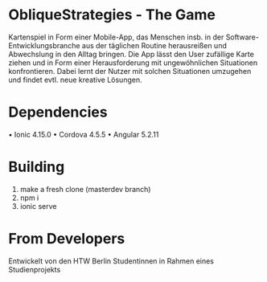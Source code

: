 # ObliqueStrategies - The Game

Kartenspiel in Form einer Mobile-App, das Menschen insb. in der Software-Entwicklungsbranche aus der täglichen Routine herausreißen und Abwechslung in den Alltag bringen.
Die App lässt den User zufällige Karte ziehen und in Form einer Herausforderung mit ungewöhnlichen Situationen konfrontieren. Dabei lernt der Nutzer mit solchen Situationen umzugehen und findet evtl. neue kreative Lösungen.
# Dependencies
•	Ionic 4.15.0
•	Cordova 4.5.5
•	Angular 5.2.11
# Building
1.	make a fresh clone (masterdev branch)
2.	npm i 
3.	ionic serve
# From Developers
Entwickelt von den HTW Berlin Studentinnen in Rahmen eines Studienprojekts
